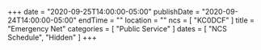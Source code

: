 +++
date = "2020-09-25T14:00:00-05:00"
publishDate = "2020-09-24T14:00:00-05:00"
endTime = ""
location = ""
ncs = [ "KC0DCF" ]
title = "Emergency Net"
categories = [ "Public Service" ]
dates = [ "NCS Schedule", "Hidden" ]
+++
